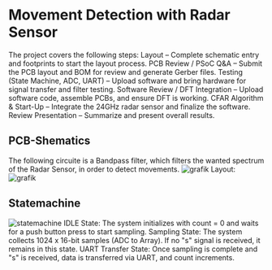 # Movement Detection with Radar Sensor
The project covers the following steps:
Layout – Complete schematic entry and footprints to start the layout process.
PCB Review / PSoC Q&A – Submit the PCB layout and BOM for review and generate Gerber files.
Testing (State Machine, ADC, UART) – Upload software and bring hardware for signal transfer and filter testing.
Software Review / DFT Integration – Upload software code, assemble PCBs, and ensure DFT is working.
CFAR Algorithm & Start-Up – Integrate the 24GHz radar sensor and finalize the software.
Review Presentation – Summarize and present overall results.
## PCB-Shematics
The following circuite is a Bandpass filter, which filters the wanted spectrum of the Radar Sensor, in order to detect movements.
![grafik](https://github.com/user-attachments/assets/d544a0fe-73ed-41a5-81a3-57d22a4c1be4)
Layout:
![grafik](https://github.com/user-attachments/assets/7432feee-305d-4e23-b275-334c19a5c968)
## Statemachine
![statemachine](https://github.com/user-attachments/assets/9dd233ec-b977-4545-8b8f-a49faaf0384d)
IDLE State: The system initializes with count = 0 and waits for a push button press to start sampling.
Sampling State: The system collects 1024 x 16-bit samples (ADC to Array). If no "s" signal is received, it remains in this state.
UART Transfer State: Once sampling is complete and "s" is received, data is transferred via UART, and count increments.


